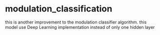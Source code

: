 # modulation_classification
this is another improvement to the modulation classifier algorithm. 
this model use Deep Learning implementation instead of only one hidden layer
